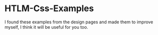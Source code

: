 # HTLM-Css-Examples
I found these examples from the design pages and made them to improve myself, I think it will be useful for you too.
